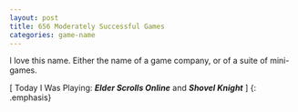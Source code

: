 ```yaml
---
layout: post
title: 656 Moderately Successful Games
categories: game-name
---
```

I love this name.  Either the name of a game company, or of a suite of mini-games.

[ Today I Was Playing: ***Elder Scrolls Online*** and ***Shovel Knight*** ]
{: .emphasis}